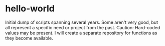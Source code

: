 # hello-world
Initial dump of scripts spanning several years. Some aren't very good, but all represent a specific need or project from the past. Caution: Hard-coded values may be present.
I will create a separate repository for functions as they become available.
